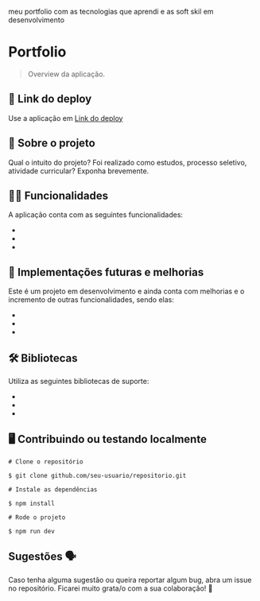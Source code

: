 
meu portfolio com as tecnologias que aprendi e as soft skil
em desenvolvimento

# Portfolio

> Overview da aplicação.


## 📲 Link do deploy

Use a aplicação em [Link do deploy](https://portfolio-gideony.vercel.app/) 

## 📑 Sobre o projeto

Qual o intuito do projeto? Foi realizado como estudos, processo seletivo, atividade curricular? Exponha brevemente.

## ✍🏻 Funcionalidades

A aplicação conta com as seguintes funcionalidades:

- 
-
-

## 📆 Implementações futuras e melhorias

Este é um projeto em desenvolvimento e ainda conta com melhorias e o incremento de outras funcionalidades, sendo elas:

-
-
-

## 🛠 Bibliotecas

Utiliza as seguintes bibliotecas de suporte:

- 
- 
- 

## 🖥 Contribuindo ou testando localmente 

```
# Clone o repositório 

$ git clone github.com/seu-usuario/repositorio.git
```

```
# Instale as dependências 

$ npm install
```

```
# Rode o projeto

$ npm run dev
```

## Sugestões 🗣

Caso tenha alguma sugestão ou queira reportar algum bug, abra um issue no repositório. Ficarei muito grata/o com a sua colaboração! 🤝

